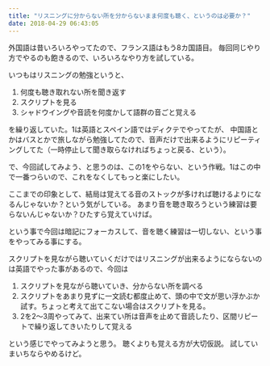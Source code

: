 ```yaml
---
title: "リスニングに分からない所を分からないまま何度も聴く、というのは必要か？"
date: 2018-04-29 06:43:05
---
```


外国語は昔いろいろやってたので、フランス語はもう8カ国語目。
毎回同じやり方でやるのも飽きるので、いろいろなやり方を試している。

いつもはリスニングの勉強というと、

1. 何度も聴き取れない所を聞き返す
2. スクリプトを見る
3. シャドウイングや音読を何度かして語群の音ごと覚える

を繰り返していた。1は英語とスペイン語ではディクテでやってたが、
中国語とかはバスとかで旅しながら勉強してたので、音声だけで出来るようにリピーティングしてた（一時停止して聞き取らなければちょっと戻る、という）。

で、今回試してみよう、と思うのは、この1をやらない、という作戦。1はこの中で一番つらいので、これをなくしてもっと楽にしたい。

ここまでの印象として、結局は覚えてる音のストックが多ければ聴けるよりになるんじゃないか？という気がしている。
あまり音を聴き取ろうという練習は要らないんじゃないか？ひたすら覚えていけば。

という事で今回は暗記にフォーカスして、音を聴く練習は一切しない、という事をやってみる事にする。

スクリプトを見ながら聴いていくだけではリスニングが出来るようにならないのは英語でやった事があるので、今回は

1. スクリプトを見ながら聴いていき、分からない所を調べる
2. スクリプトをあまり見ずに一文読む都度止めて、頭の中で文が思い浮かぶか試す。ちょっと考えて出てこない場合はスクリプトを見る。
3. 2を2〜3周やってみて、出来てい所は音声を止めて音読したり、区間リピートで繰り返してきいたりして覚える

という感じでやってみようと思う。
聴くよりも覚える方が大切仮説。
試していまいちならやめるけど。
